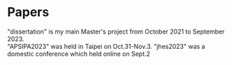 # Papers
"dissertation" is my main Master's project from October 2021 to September 2023.  
"APSIPA2023" was held in Taipei on Oct.31-Nov.3.
"jhes2023" was a domestic conference which held online on Sept.2
